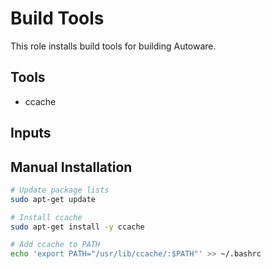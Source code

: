 # Build Tools

This role installs build tools for building Autoware.

## Tools

- ccache

## Inputs

## Manual Installation

```bash
# Update package lists
sudo apt-get update

# Install ccache
sudo apt-get install -y ccache

# Add ccache to PATH
echo 'export PATH="/usr/lib/ccache/:$PATH"' >> ~/.bashrc
```
